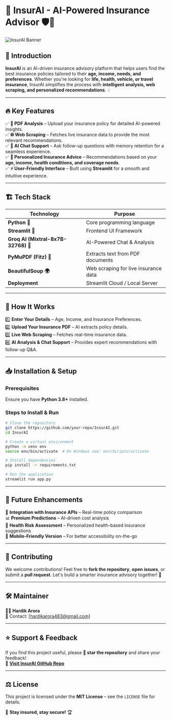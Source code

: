 # 🚀 InsurAI - AI-Powered Insurance Advisor 🛡️🤖

![InsurAI Banner](https://your-image-link.com/banner.png)

## 🌟 Introduction
**InsurAI** is an AI-driven insurance advisory platform that helps users find the best insurance policies tailored to their **age, income, needs, and preferences**. Whether you're looking for **life, health, vehicle, or travel insurance**, InsurAI simplifies the process with **intelligent analysis, web scraping, and personalized recommendations**. 💡

---

## 🔥 Key Features

✅ **📄 PDF Analysis** – Upload your insurance policy for detailed AI-powered insights.  
✅ **🌐 Web Scraping** – Fetches live insurance data to provide the most relevant recommendations.  
✅ **🤖 AI Chat Support** – Ask follow-up questions with memory retention for a seamless experience.  
✅ **🎯 Personalized Insurance Advice** – Recommendations based on your **age, income, health conditions, and coverage needs**.  
✅ **⚡ User-Friendly Interface** – Built using **Streamlit** for a smooth and intuitive experience.  

---

## 🏗️ Tech Stack

| Technology | Purpose |
|------------|---------|
| **Python 🐍** | Core programming language |
| **Streamlit 🎨** | Frontend UI Framework |
| **Groq AI (Mixtral-8x7B-32768) 🤖** | AI-Powered Chat & Analysis |
| **PyMuPDF (Fitz) 📄** | Extracts text from PDF documents |
| **BeautifulSoup 🌍** | Web scraping for live insurance data |
| **Deployment** | Streamlit Cloud / Local Server |

---


## 🚀 How It Works

1️⃣ **Enter Your Details** – Age, Income, and Insurance Preferences.  
2️⃣ **Upload Your Insurance PDF** – AI extracts policy details.  
3️⃣ **Live Web Scraping** – Fetches real-time insurance data.  
4️⃣ **AI Analysis & Chat Support** – Provides expert recommendations with follow-up Q&A.  

---

## 📥 Installation & Setup

### Prerequisites
Ensure you have **Python 3.8+** installed.

### Steps to Install & Run

```bash
# Clone the repository
git clone https://github.com/your-repo/InsurAI.git
cd InsurAI

# Create a virtual environment
python -m venv env
source env/bin/activate  # On Windows use: env\Scripts\activate

# Install dependencies
pip install -r requirements.txt

# Run the application
streamlit run app.py
```

---

## 🎯 Future Enhancements

🚀 **Integration with Insurance APIs** – Real-time policy comparison  
📊 **Premium Predictions** – AI-driven cost analysis  
🏥 **Health Risk Assessment** – Personalized health-based insurance suggestions  
📱 **Mobile-Friendly Version** – For better accessibility on-the-go  

---

## 🤝 Contributing
We welcome contributions! Feel free to **fork the repository**, **open issues**, or submit a **pull request**. Let's build a smarter insurance advisory together! 🚀

---

## 🛠️ Maintainer
👨‍💻 **Hardik Arora**  
📧 Contact: [hardikarora483@gmail.com]

---

## ⭐ Support & Feedback
If you find this project useful, please **🌟 star the repository** and share your feedback!  
🔗 **[Visit InsurAI GitHub Repo](https://github.com/hardik121121/InsurAI---Application_of_LLM_And_Agentic_AI_As_An_Insurance_Product)**

---

## ⚖️ License
This project is licensed under the **MIT License** – see the `LICENSE` file for details.

🚀 **Stay insured, stay secure!** 🏆

